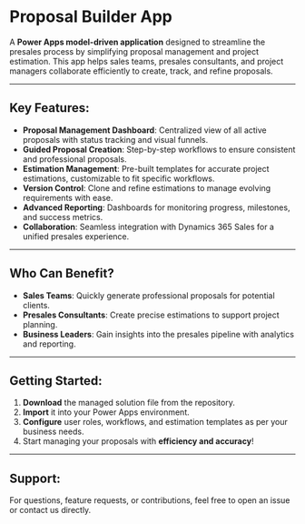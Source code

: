 # Proposal Builder App

A **Power Apps model-driven application** designed to streamline the presales process by simplifying proposal management and project estimation. This app helps sales teams, presales consultants, and project managers collaborate efficiently to create, track, and refine proposals.

---

## Key Features:
- **Proposal Management Dashboard**: Centralized view of all active proposals with status tracking and visual funnels.
- **Guided Proposal Creation**: Step-by-step workflows to ensure consistent and professional proposals.
- **Estimation Management**: Pre-built templates for accurate project estimations, customizable to fit specific workflows.
- **Version Control**: Clone and refine estimations to manage evolving requirements with ease.
- **Advanced Reporting**: Dashboards for monitoring progress, milestones, and success metrics.
- **Collaboration**: Seamless integration with Dynamics 365 Sales for a unified presales experience.

---

## Who Can Benefit?
- **Sales Teams**: Quickly generate professional proposals for potential clients.
- **Presales Consultants**: Create precise estimations to support project planning.
- **Business Leaders**: Gain insights into the presales pipeline with analytics and reporting.

---

## Getting Started:
1. **Download** the managed solution file from the repository.
2. **Import** it into your Power Apps environment.
3. **Configure** user roles, workflows, and estimation templates as per your business needs.
4. Start managing your proposals with **efficiency and accuracy**!

---

## Support:
For questions, feature requests, or contributions, feel free to open an issue or contact us directly.
